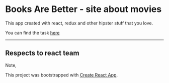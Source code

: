 # Books Are Better - site about movies

This app created with react, redux and other hipster stuff that you love.

You can find the task [here](https://docs.google.com/document/d/1rH6M2h_OLgxYo9w2sT0rtZcZvwqkeYmd-CQTL5tNURE/edit)

---

## Respects to react team

Note,

This project was bootstrapped with [Create React App](https://github.com/facebookincubator/create-react-app).

